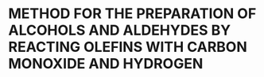 # METHOD FOR THE PREPARATION OF ALCOHOLS AND ALDEHYDES BY REACTING OLEFINS WITH CARBON MONOXIDE AND HYDROGEN